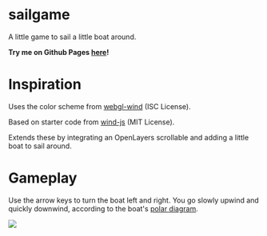 # sailgame
A little game to sail a little boat around.

**Try me on Github Pages [here](https://playertr.github.io/sailgame/)!**

# Inspiration
Uses the color scheme from [webgl-wind](https://github.com/mapbox/webgl-wind) (ISC License).

Based on starter code from [wind-js](https://github.com/Esri/wind-js) (MIT License).

Extends these by integrating an OpenLayers scrollable and adding a little boat to sail around.

# Gameplay
Use the arrow keys to turn the boat left and right. You go slowly upwind and quickly downwind, according to the boat's [polar diagram](https://en.wikipedia.org/wiki/Polar_diagram_(sailing)).

![](figs/sailgame.png)
